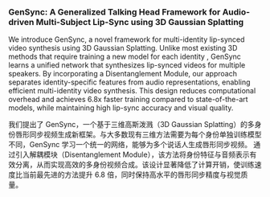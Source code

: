 ### GenSync: A Generalized Talking Head Framework for Audio-driven Multi-Subject Lip-Sync using 3D Gaussian Splatting

We introduce GenSync, a novel framework for multi-identity lip-synced video synthesis using 3D Gaussian Splatting. Unlike most existing 3D methods that require training a new model for each identity , GenSync learns a unified network that synthesizes lip-synced videos for multiple speakers. By incorporating a Disentanglement Module, our approach separates identity-specific features from audio representations, enabling efficient multi-identity video synthesis. This design reduces computational overhead and achieves 6.8x faster training compared to state-of-the-art models, while maintaining high lip-sync accuracy and visual quality.

我们提出了 GenSync，一个基于三维高斯泼溅（3D Gaussian Splatting）的多身份唇形同步视频生成新框架。与大多数现有三维方法需要为每个身份单独训练模型不同，GenSync 学习一个统一的网络，能够为多个说话人生成唇形同步视频。
通过引入解耦模块（Disentanglement Module），该方法将身份特征与音频表示有效分离，从而实现高效的多身份视频合成。该设计显著降低了计算开销，使训练速度比当前最先进的方法提升 6.8 倍，同时保持高水平的唇形同步精度与视觉质量。
